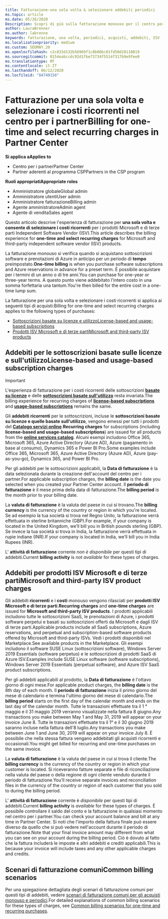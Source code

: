 ```yaml
---
title: Fatturazione-una sola volta & selezionare addebiti periodici
ms.topic: article
ms.date: 05/26/2020
Description: Scopri di più sulla fatturazione monouso per il centro per i partner, per i termini predefiniti e la fatturazione per i costi selezionati e ricorrenti.
author: LauraBrenner
ms.author: labrenne
keywords: fatturazione, una volta, periodici, acquisti, addebiti, ISV
ms.localizationpriority: medium
ms.custom: SEOMAY.20
ms.openlocfilehash: c2c833d132b56969f1c8b06bc01fd50d28110819
ms.sourcegitcommit: 0154eabccdc92d1fbe73734f5514f317b9e9fee0
ms.translationtype: MT
ms.contentlocale: it-IT
ms.lasthandoff: 06/12/2020
ms.locfileid: "84749150"
---
```

# <a name="billing-for-one-time-and-select-recurring-charges-in-partner-center"></a><span data-ttu-id="319f2-104">Fatturazione per una sola volta e selezionare i costi ricorrenti nel centro per i partner</span><span class="sxs-lookup"><span data-stu-id="319f2-104">Billing for one-time and select recurring charges in Partner Center</span></span>

<span data-ttu-id="319f2-105">**Si applica a**</span><span class="sxs-lookup"><span data-stu-id="319f2-105">**Applies to**</span></span>
- <span data-ttu-id="319f2-106">Centro per i partner</span><span class="sxs-lookup"><span data-stu-id="319f2-106">Partner Center</span></span>
- <span data-ttu-id="319f2-107">Partner aderenti al programma CSP</span><span class="sxs-lookup"><span data-stu-id="319f2-107">Partners in the CSP program</span></span>

<span data-ttu-id="319f2-108">**Ruoli appropriati**</span><span class="sxs-lookup"><span data-stu-id="319f2-108">**Appropriate roles**</span></span>
- <span data-ttu-id="319f2-109">Amministratore globale</span><span class="sxs-lookup"><span data-stu-id="319f2-109">Global admin</span></span>
- <span data-ttu-id="319f2-110">Amministratore utenti</span><span class="sxs-lookup"><span data-stu-id="319f2-110">User admin</span></span>
- <span data-ttu-id="319f2-111">Amministratore fatturazione</span><span class="sxs-lookup"><span data-stu-id="319f2-111">Billing admin</span></span>
- <span data-ttu-id="319f2-112">Agente amministratore</span><span class="sxs-lookup"><span data-stu-id="319f2-112">Admin agent</span></span>
- <span data-ttu-id="319f2-113">Agente di vendita</span><span class="sxs-lookup"><span data-stu-id="319f2-113">Sales agent</span></span>

<span data-ttu-id="319f2-114">Questo articolo descrive l'esperienza di fatturazione per **una sola volta e consente di selezionare i costi ricorrenti** per i prodotti Microsoft e di terze parti Independent Software Vendor (ISV).</span><span class="sxs-lookup"><span data-stu-id="319f2-114">This article describes the billing experience for **one-time and select recurring charges** for Microsoft and third-party independent software vendor (ISV) products.</span></span> 

<span data-ttu-id="319f2-115">La fatturazione monouso si verifica quando si acquistano sottoscrizioni software e prenotazioni di Azure in anticipo per un periodo di **tempo** preimpostato.</span><span class="sxs-lookup"><span data-stu-id="319f2-115">**One-time billing** is when you purchase software subscriptions and Azure reservations in advance for a preset term.</span></span> <span data-ttu-id="319f2-116">È possibile acquistare per i termini di un anno o di tre anni.</span><span class="sxs-lookup"><span data-stu-id="319f2-116">You can purchase for one-year or three-year terms.</span></span> <span data-ttu-id="319f2-117">A questo punto viene addebitato l'intero costo in una somma forfettaria una tantum.</span><span class="sxs-lookup"><span data-stu-id="319f2-117">You're then billed for the entire cost in a one-time lump sum.</span></span>

<span data-ttu-id="319f2-118">La fatturazione per una sola volta e selezionare i costi ricorrenti si applica ai seguenti tipi di acquisti:</span><span class="sxs-lookup"><span data-stu-id="319f2-118">Billing for one-time and select recurring charges applies to the following types of purchases:</span></span>

- [<span data-ttu-id="319f2-119">Sottoscrizioni basate su licenze e utilizzo</span><span class="sxs-lookup"><span data-stu-id="319f2-119">License-based and usage-based subscriptions</span></span>](#license-based-and-usage-based-subscription-charges)
- [<span data-ttu-id="319f2-120">Prodotti ISV Microsoft e di terze parti</span><span class="sxs-lookup"><span data-stu-id="319f2-120">Microsoft and third-party ISV products</span></span>](#microsoft-and-third-party-isv-product-charges)

## <a name="license-based-and-usage-based-subscription-charges"></a><span data-ttu-id="319f2-121">Addebiti per le sottoscrizioni basate sulle licenze e sull'utilizzo</span><span class="sxs-lookup"><span data-stu-id="319f2-121">License-based and usage-based subscription charges</span></span>

> [!IMPORTANT]
> <span data-ttu-id="319f2-122">L'esperienza di fatturazione per i costi ricorrenti delle sottoscrizioni [**basate su licenze**](license-based-billing.md) e delle [**sottoscrizioni basate sull'utilizzo**](usage-based-billing.md) resta invariata.</span><span class="sxs-lookup"><span data-stu-id="319f2-122">The billing experience for recurring charges of [**license-based subscriptions**](license-based-billing.md) and [**usage-based subscriptions**](usage-based-billing.md) remains the same.</span></span>

<span data-ttu-id="319f2-123">Gli **addebiti ricorrenti** per le sottoscrizioni, incluse le **sottoscrizioni basate su licenze e quelle basate sull'utilizzo**, vengono emessi per tutti i prodotti del [**Catalogo servizi online**](https://partner.microsoft.com/commerce/preferredoffers/list).</span><span class="sxs-lookup"><span data-stu-id="319f2-123">**Recurring charges** for subscriptions (including **license-based and usage-based subscriptions**) are issued for all products from the [**online services catalog**](https://partner.microsoft.com/commerce/preferredoffers/list).</span></span> <span data-ttu-id="319f2-124">Alcuni esempi includono Office 365, Microsoft 365, Azure Active Directory (Azure AD), Azure (pagamento in base al consumo), Dynamics 365 e Power BI Pro.</span><span class="sxs-lookup"><span data-stu-id="319f2-124">Some examples include Office 365, Microsoft 365, Azure Active Directory (Azure AD), Azure (pay-as-you-go), Dynamics 365, and Power BI Pro.</span></span>

<span data-ttu-id="319f2-125">Per gli addebiti per le sottoscrizioni applicabili, la **Data di fatturazione** è la data selezionata durante la creazione dell'account del centro per i partner.</span><span class="sxs-lookup"><span data-stu-id="319f2-125">For applicable subscription charges, the **billing date** is the date you selected when you created your Partner Center account.</span></span> <span data-ttu-id="319f2-126">Il **periodo di fatturazione** è il mese prima della data di fatturazione.</span><span class="sxs-lookup"><span data-stu-id="319f2-126">The **billing period** is the month prior to your billing date.</span></span>

<span data-ttu-id="319f2-127">La **valuta di fatturazione** è la valuta del paese in cui si trovano.</span><span class="sxs-lookup"><span data-stu-id="319f2-127">The **billing currency** is the currency of the country or region in which you're located.</span></span> <span data-ttu-id="319f2-128">Se ad esempio la tua società si trova nel Regno Unito, la fatturazione verrà effettuata in sterline britanniche (GBP).</span><span class="sxs-lookup"><span data-stu-id="319f2-128">For example, if your company is located in the United Kingdom, we’ll bill you in British pounds sterling (GBP).</span></span> <span data-ttu-id="319f2-129">Se invece la tua società si trova in India, la fatturazione verrà effettuata in rupie indiane (INR).</span><span class="sxs-lookup"><span data-stu-id="319f2-129">If your company is located in India, we’ll bill you in India Rupees (INR).</span></span>

<span data-ttu-id="319f2-130">L' **attività di fatturazione** corrente *non è disponibile* per questi tipi di addebiti.</span><span class="sxs-lookup"><span data-stu-id="319f2-130">Current **billing activity** is *not available* for these types of charges.</span></span>

## <a name="microsoft-and-third-party-isv-product-charges"></a><span data-ttu-id="319f2-131">Addebiti per prodotti ISV Microsoft e di terze parti</span><span class="sxs-lookup"><span data-stu-id="319f2-131">Microsoft and third-party ISV product charges</span></span>

<span data-ttu-id="319f2-132">Gli addebiti **ricorrenti** e i **costi** monouso vengono rilasciati per **prodotti ISV Microsoft e di terze parti**.</span><span class="sxs-lookup"><span data-stu-id="319f2-132">**Recurring charges** and **one-time charges** are issued for **Microsoft and third-party ISV products**.</span></span> <span data-ttu-id="319f2-133">I prodotti applicabili includono tutte le sottoscrizioni SaaS, le prenotazioni di Azure, i prodotti software perpetui e basati su sottoscrizioni offerti da Microsoft e dagli ISV di terze parti.</span><span class="sxs-lookup"><span data-stu-id="319f2-133">Applicable products include all SaaS subscriptions, Azure reservations, and perpetual and subscription-based software products offered by Microsoft and third-party ISVs.</span></span> <span data-ttu-id="319f2-134">Vedi i prodotti disponibili nel Marketplace.</span><span class="sxs-lookup"><span data-stu-id="319f2-134">See available products in the Marketplace.</span></span> <span data-ttu-id="319f2-135">Gli esempi includono il software SUSE Linux (sottoscrizioni software), Windows Server 2019 Essentials (software perpetuo) e le sottoscrizioni di prodotti SaaS di Azure ISV.</span><span class="sxs-lookup"><span data-stu-id="319f2-135">Examples include SUSE Linux software (software subscriptions), Windows Server 2019 Essentials (perpetual software), and Azure ISV SaaS product subscriptions.</span></span>

<span data-ttu-id="319f2-136">Per gli addebiti applicabili al prodotto, la **Data di fatturazione** è l'ottavo giorno di ogni mese.</span><span class="sxs-lookup"><span data-stu-id="319f2-136">For applicable product charges, the **billing date** is the 8th day of each month.</span></span> <span data-ttu-id="319f2-137">Il **periodo di fatturazione** inizia il primo giorno del mese di calendario e termina l'ultimo giorno del mese di calendario.</span><span class="sxs-lookup"><span data-stu-id="319f2-137">The **billing period** starts on the first day of the calendar month and ends on the last day of the calendar month.</span></span> <span data-ttu-id="319f2-138">Tutte le transazioni effettuate tra il 1 ° maggio e il 31 maggio 2019 verranno visualizzate nella fattura 8 giugno.</span><span class="sxs-lookup"><span data-stu-id="319f2-138">Any transactions you make between May 1 and May 31, 2019 will appear on your invoice June 8.</span></span> <span data-ttu-id="319f2-139">Tutte le transazioni effettuate tra il 1° e il 30 giugno 2019 saranno incluse nella fattura dell'8 luglio.</span><span class="sxs-lookup"><span data-stu-id="319f2-139">Any transactions you make between June 1 and June 30, 2019 will appear on your invoice July 8.</span></span> <span data-ttu-id="319f2-140">È possibile che nella stessa fattura vengano addebitati gli acquisti ricorrenti e occasionali.</span><span class="sxs-lookup"><span data-stu-id="319f2-140">You might get billed for recurring and one-time purchases on the same invoice.</span></span>

<span data-ttu-id="319f2-141">La **valuta di fatturazione** è la valuta del paese in cui si trova il cliente.</span><span class="sxs-lookup"><span data-stu-id="319f2-141">The **billing currency** is the currency of the country or region in which your customer is located.</span></span> <span data-ttu-id="319f2-142">Si riceveranno fatture separate e file di riconciliazione nella valuta del paese o della regione di ogni cliente venduto durante il periodo di fatturazione.</span><span class="sxs-lookup"><span data-stu-id="319f2-142">You’ll receive separate invoices and reconciliation files in the currency of the country or region of each customer that you sold to during the billing period.</span></span>

<span data-ttu-id="319f2-143">L' **attività di fatturazione** corrente è *disponibile* per questi tipi di addebiti.</span><span class="sxs-lookup"><span data-stu-id="319f2-143">Current **billing activity** is *available* for these types of charges.</span></span> <span data-ttu-id="319f2-144">È possibile controllare il saldo del conto e la fatturazione in qualsiasi momento nel centro per i partner.</span><span class="sxs-lookup"><span data-stu-id="319f2-144">You can check your account balance and bill at any time in Partner Center.</span></span> <span data-ttu-id="319f2-145">Si noti che l'importo della fattura finale può essere diverso da quello che si può vedere nell'account durante il periodo di fatturazione.</span><span class="sxs-lookup"><span data-stu-id="319f2-145">Note that your final invoice amount may different from what you can see on your account during the billing period.</span></span> <span data-ttu-id="319f2-146">Ciò è dovuto al fatto che la fattura includerà le imposte e altri addebiti e crediti applicabili.</span><span class="sxs-lookup"><span data-stu-id="319f2-146">This is because your invoice will include taxes and any other applicable charges and credits.</span></span>

## <a name="common-billing-scenarios"></a><span data-ttu-id="319f2-147">Scenari di fatturazione comuni</span><span class="sxs-lookup"><span data-stu-id="319f2-147">Common billing scenarios</span></span>

<span data-ttu-id="319f2-148">Per una spiegazione dettagliata degli scenari di fatturazione comuni per questi tipi di addebiti, vedere [scenari di fatturazione comuni per gli acquisti monouso e periodici](common-billing-scenarios-onetime-recurring.md).</span><span class="sxs-lookup"><span data-stu-id="319f2-148">For detailed explanations of common billing scenarios for these types of charges, see [Common billing scenarios for one-time and recurring purchases](common-billing-scenarios-onetime-recurring.md).</span></span>
